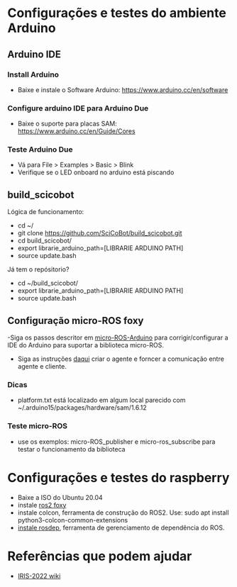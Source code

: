 # Configurações e testes do ambiente Arduino
## Arduino IDE
### Install Arduino
- Baixe e instale o Software Arduino: https://www.arduino.cc/en/software

###  Configure arduino IDE para Arduino Due
- Baixe o suporte para placas SAM: https://www.arduino.cc/en/Guide/Cores

###  Teste Arduino Due
- Vá para File > Examples > Basic > Blink
- Verifique se o LED onboard no arduino está piscando

## build_scicobot

Lógica de funcionamento:
- cd ~/
- git clone https://github.com/SciCoBot/build_scicobot.git
- cd build_scicobot/
- export librarie_arduino_path=[LIBRARIE ARDUINO PATH]
- source update.bash

Já tem o repósitorio?
- cd ~/build_scicobot/
- export librarie_arduino_path=[LIBRARIE ARDUINO PATH]
- source update.bash

## Configuração micro-ROS foxy
-Siga os passos descritor em [micro-ROS-Arduino](https://github.com/micro-ROS/micro_ros_arduino/tree/foxy) para corrigir/configurar a IDE do Arduino para suportar a biblioteca micro-ROS.
- Siga as instruções [daqui](https://micro.ros.org/docs/tutorials/core/teensy_with_arduino/) criar o agente e forncer a comunicação entre agente e cliente.

### Dicas
- platform.txt está localizado em algum local parecido com ~/.arduino15/packages/hardware/sam/1.6.12

### Teste micro-ROS
- use os exemplos: micro-ROS_publisher e micro-ros_subscribe para testar o funcionamento da biblioteca

# Configurações e testes do raspberry
- Baixe a ISO do Ubuntu 20.04
- instale [ros2 foxy](https://docs.ros.org/en/foxy/Installation/Ubuntu-Install-Debians.html)
- instale colcon, ferramenta de construção do ROS2. Use: sudo apt install python3-colcon-common-extensions
- [instale rosdep](https://docs.ros.org/en/foxy/Installation/Ubuntu-Install-Binary.html#installing-and-initializing-rosdep), ferramenta de gerenciamento de dependência do ROS.

# Referências que podem ajudar
- [IRIS-2022 wiki](https://github.com/IllinoisRoboticsInSpace/IRIS-2022/wiki#welcome-to-the-iris-2022-wiki)
